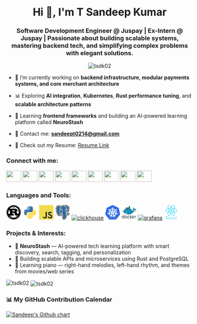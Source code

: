 <h1 align="center">Hi 👋, I'm T Sandeep Kumar</h1>
<h3 align="center">Software Development Engineer @ Juspay | Ex-Intern @ Juspay | Passionate about building scalable systems, mastering backend tech, and simplifying complex problems with elegant solutions.</h3>

<p align="center">
  <img src="https://komarev.com/ghpvc/?username=tsdk02&label=Profile%20views&color=0e75b6&style=flat" alt="tsdk02" />
</p>

- 🚀 I’m currently working on **backend infrastructure, modular payments systems, and core merchant architecture**

- 📊 Exploring **AI integration**, **Kubernetes**, **Rust performance tuning**, and **scalable architecture patterns**

- 🧰 Learning **frontend frameworks** and building an AI-powered learning platform called **NeuroStash**

- 💌 Contact me: **sandeept0214@gmail.com**

- 📄 Check out my Resume: [Resume Link](https://drive.google.com/file/d/1thMFbNefpzB_w8em-W2jCp2E3BqnnaEC/view?usp=share_link)

<h3 align="left">Connect with me:</h3>
<p align="left">
  <a href="https://twitter.com/tsdk_02" target="_blank"><img src="https://raw.githubusercontent.com/rahuldkjain/github-profile-readme-generator/master/src/images/icons/Social/twitter.svg" height="30" width="40" /></a>
  <a href="https://linkedin.com/in/tsdk02" target="_blank"><img src="https://raw.githubusercontent.com/rahuldkjain/github-profile-readme-generator/master/src/images/icons/Social/linked-in-alt.svg" height="30" width="40" /></a>
  <a href="https://kaggle.com/tsdk_02" target="_blank"><img src="https://raw.githubusercontent.com/rahuldkjain/github-profile-readme-generator/master/src/images/icons/Social/kaggle.svg" height="30" width="40" /></a>
  <a href="https://fb.com/tsdk02" target="_blank"><img src="https://raw.githubusercontent.com/rahuldkjain/github-profile-readme-generator/master/src/images/icons/Social/facebook.svg" height="30" width="40" /></a>
  <a href="https://instagram.com/tsdk02" target="_blank"><img src="https://raw.githubusercontent.com/rahuldkjain/github-profile-readme-generator/master/src/images/icons/Social/instagram.svg" height="30" width="40" /></a>
  <a href="https://www.codechef.com/users/tsdk_02" target="_blank"><img src="https://cdn.jsdelivr.net/npm/simple-icons@3.1.0/icons/codechef.svg" height="30" width="40" /></a>
  <a href="https://codeforces.com/profile/tsdk02" target="_blank"><img src="https://raw.githubusercontent.com/rahuldkjain/github-profile-readme-generator/master/src/images/icons/Social/codeforces.svg" height="30" width="40" /></a>
  <a href="https://www.leetcode.com/tsdk02" target="_blank"><img src="https://raw.githubusercontent.com/rahuldkjain/github-profile-readme-generator/master/src/images/icons/Social/leet-code.svg" height="30" width="40" /></a>
  <a href="https://auth.geeksforgeeks.org/user/tsdk02" target="_blank"><img src="https://raw.githubusercontent.com/rahuldkjain/github-profile-readme-generator/master/src/images/icons/Social/geeks-for-geeks.svg" height="30" width="40" /></a>
</p>

<h3 align="left">Languages and Tools:</h3>
<p align="left">
  <a href="https://www.rust-lang.org" target="_blank"><img src="https://raw.githubusercontent.com/devicons/devicon/master/icons/rust/rust-plain.svg" alt="rust" width="40" height="40"/></a>
  <a href="https://www.python.org" target="_blank"><img src="https://raw.githubusercontent.com/devicons/devicon/master/icons/python/python-original.svg" alt="python" width="40" height="40"/></a>
  <a href="https://www.javascript.com" target="_blank"><img src="https://raw.githubusercontent.com/devicons/devicon/master/icons/javascript/javascript-original.svg" alt="javascript" width="40" height="40"/></a>
  <a href="https://www.postgresql.org/" target="_blank"><img src="https://raw.githubusercontent.com/devicons/devicon/master/icons/postgresql/postgresql-original.svg" alt="postgresql" width="40" height="40"/></a>
  <a href="https://www.clickhouse.com/" target="_blank"><img src="https://avatars.githubusercontent.com/u/53664454?s=200&v=4" alt="clickhouse" width="40" height="40"/></a>
  <a href="https://kubernetes.io/" target="_blank"><img src="https://raw.githubusercontent.com/devicons/devicon/master/icons/kubernetes/kubernetes-plain.svg" alt="kubernetes" width="40" height="40"/></a>
  <a href="https://www.docker.com/" target="_blank"><img src="https://raw.githubusercontent.com/devicons/devicon/master/icons/docker/docker-original-wordmark.svg" alt="docker" width="40" height="40"/></a>
  <a href="https://grafana.com/" target="_blank"><img src="https://www.vectorlogo.zone/logos/grafana/grafana-icon.svg" alt="grafana" width="40" height="40"/></a>
  <a href="https://reactjs.org/" target="_blank"><img src="https://raw.githubusercontent.com/devicons/devicon/master/icons/react/react-original-wordmark.svg" alt="react" width="40" height="40"/></a>
</p>

<h3 align="left">Projects & Interests:</h3>
<ul>
  <li>🧪 <strong>NeuroStash</strong> — AI-powered tech learning platform with smart discovery, search, tagging, and personalization</li>
  <li>🚀 Building scalable APIs and microservices using Rust and PostgreSQL</li>
  <li>🌟 Learning piano — right-hand melodies, left-hand rhythm, and themes from movies/web series</li>
</ul>

<p><img align="left" src="https://github-readme-stats.vercel.app/api/top-langs?username=tsdk02&show_icons=true&locale=en&layout=compact" alt="tsdk02" /></p>

<p>&nbsp;<img align="center" src="https://github-readme-stats.vercel.app/api?username=tsdk02&show_icons=true&locale=en" alt="tsdk02" /></p>

### 📊 My GitHub Contribution Calendar
<a href="https://github.com/tsdk02">
  <img src="https://ghchart.rshah.org/tsdk02" alt="Sandeep's Github chart" />
</a>

